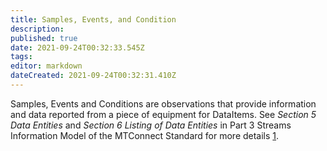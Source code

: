 ```yaml
---
title: Samples, Events, and Condition
description: 
published: true
date: 2021-09-24T00:32:33.545Z
tags: 
editor: markdown
dateCreated: 2021-09-24T00:32:31.410Z
---
```


Samples, Events and Conditions are observations that provide information
and data reported from a piece of equipment for DataItems. See *Section
5 Data Entities* and *Section 6 Listing of Data Entities* in Part 3
Streams Information Model of the MTConnect Standard for more details
[1](https://www.mtconnect.org/standard20181).